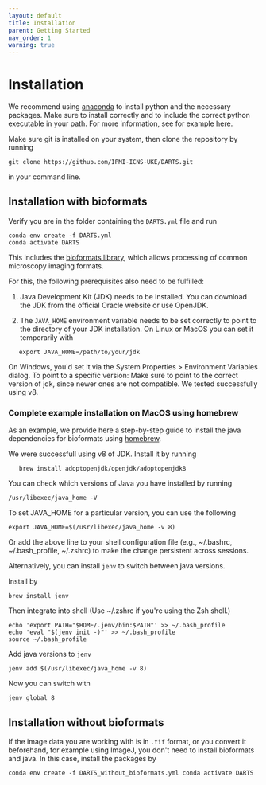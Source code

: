 ```yaml
---
layout: default
title: Installation
parent: Getting Started
nav_order: 1
warning: true
---
```


# Installation

We recommend using [anaconda](https://www.anaconda.com/download) to install python and the necessary packages.
Make sure to install correctly and to include the correct python executable in your path. 
For more information, see for example [here](https://docs.anaconda.com/free/anaconda/install/index.html).


Make sure git is installed on your system, then clone the repository by running 

``
git clone https://github.com/IPMI-ICNS-UKE/DARTS.git
``

in your command line.

## Installation with bioformats

Verify you are in the folder containing the `DARTS.yml` file and run 

```
conda env create -f DARTS.yml
conda activate DARTS
```

This includes the [bioformats library](http://www.openmicroscopy.org/bio-formats/), which allows processing of common microscopy imaging formats.

For this, the following prerequisites also need to be fulfilled:
1. Java Development Kit (JDK) needs to be installed. 
You can download the JDK from the official Oracle website or use OpenJDK. 
   
2. The `JAVA_HOME` environment variable needs to be set correctly to point to the directory of your JDK installation.
On Linux or MacOS you can set it temporarily with
```
   export JAVA_HOME=/path/to/your/jdk
```
On Windows, you'd set it via the System Properties > Environment Variables dialog. To point to a specific version:
Make sure to point to the correct version of jdk, since newer ones are not compatible. We tested successfully using v8. 

### Complete example installation on MacOS using homebrew

As an example, we provide here a step-by-step guide to install the java dependencies for bioformats using [homebrew](https://brew.sh/).

We were successfull using v8 of JDK. Install it by running

```
   brew install adoptopenjdk/openjdk/adoptopenjdk8
```

You can check which versions of Java you have installed by running 
```
/usr/libexec/java_home -V
```
To set JAVA_HOME for a particular version, you can use the following 
```
export JAVA_HOME=$(/usr/libexec/java_home -v 8)
```
Or add the above line to your shell configuration file (e.g., ~/.bashrc, ~/.bash_profile, ~/.zshrc) to make the change persistent across sessions.

Alternatively, you can install `jenv` to switch between java versions.

Install by 
```
brew install jenv
```
Then integrate into shell (Use ~/.zshrc if you're using the Zsh shell.)
```
echo 'export PATH="$HOME/.jenv/bin:$PATH"' >> ~/.bash_profile
echo 'eval "$(jenv init -)"' >> ~/.bash_profile
source ~/.bash_profile
```

Add java versions to `jenv`
```
jenv add $(/usr/libexec/java_home -v 8)
```
Now you can switch with 
```
jenv global 8
```

## Installation without bioformats

If the image data you are working with is in `.tif` format, or you convert it beforehand, for example using ImageJ,
you don't need to install bioformats and java. In this case, install the packages by 

``
conda env create -f DARTS_without_bioformats.yml
conda activate DARTS
``